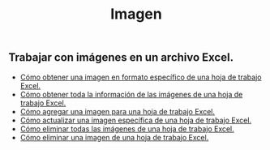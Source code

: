 ﻿---
title: Imagen
second_title: Aspose.Cells Cloud Documen
type: docs
url: /es/pictures/
aliases: [/working-with-pictures/]
keywords: Working with picture on an Excel worksheet
description: Cómo hacer que las API REST de Cloud Aspose.Cells funcionen con una imagen en una hoja de trabajo Excel. SDK admite tipos de lenguajes de desarrollo. Incluyen Android, C#, Go, Java, NodeJS, Perl, PHP, Python, Ruby y Swift.
weight: 100
kwords: Excel, Office Nube, REST API, Hoja de cálculo, PDF, CSV, Json, Markdwon, Imágenes
---
## Trabajar con imágenes en un archivo Excel.

- [Cómo obtener una imagen en formato específico de una hoja de trabajo Excel.](/cells/es/pictures/get/)
- [Cómo obtener toda la información de las imágenes de una hoja de trabajo Excel.](/cells/es/pictures/get-all/)
- [Cómo agregar una imagen para una hoja de trabajo Excel.](/cells/es/pictures/add/)
- [Cómo actualizar una imagen específica de una hoja de trabajo Excel.](/cells/es/pictures/update/)
- [Cómo eliminar todas las imágenes de una hoja de trabajo Excel.](/cells/es/pictures/clear/)
- [Cómo eliminar una imagen de una hoja de trabajo Excel.](/cells/es/pictures/delete/)
